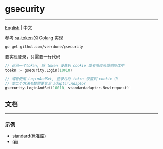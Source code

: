 # gsecurity

------------
[English](README.md) | 中文

参考 [sa-token](https://github.com/dromara/Sa-Token) 的 Golang 实现

```shell
go get github.com/veerdone/gsecurity
```
要实现登录，只需要一行代码
```go
// 返回一个token, 将 token 设置到 cookie 或者响应头或响应体中
toekn := gsecurity.Login(10010)

// 或者使用 LoginAndSet, 登录后将 token 设置到 cookie 中
// 第二个方法参数需要实现 adaptor.Adaptor
gsecurity.LoginAndSet(10010, standardadaptor.New(request))
```
## 文档

-----------
### 示例
- [standard(标准库)](examples/standard)
- [gin](examples/gin)
